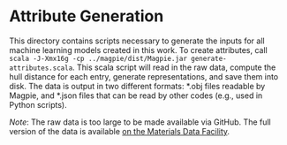 # Attribute Generation

This directory contains scripts necessary to generate the inputs for all machine learning models created in this work. 
To create attributes, call `scala -J-Xmx16g -cp ../magpie/dist/Magpie.jar generate-attributes.scala`. 
This scala script will read in the raw data, compute the hull distance for each entry, generate representations, and save them into disk. 
The data is output in two different formats: \*.obj files readable by Magpie, and \*.json files that can be read by other codes (e.g., used in Python scripts).

*Note*: The raw data is too large to be made available via GitHub. The full version of the data is available 
[on the Materials Data Facility](https://app.globus.org/file-manager?origin_id=82f1b5c6-6e9b-11e5-ba47-22000b92c6ec&origin_path=%2Fmdf_open%2Fkim_ml_qh_v1.1%2Fdatasets%2F).
